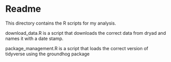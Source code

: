 # Readme

This directory contains the R scripts for my analysis. 

download_data.R is a script that downloads the correct data from dryad and names it with a date stamp.

package_management.R is a script that loads the correct version of tidyverse using the groundhog package
